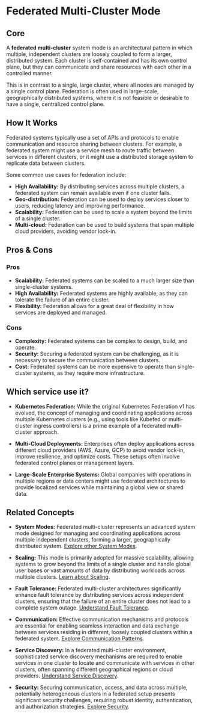 # Federated Multi-Cluster Mode

## Core

A **federated multi-cluster** system mode is an architectural pattern in which multiple, independent clusters are loosely coupled to form a larger, distributed system. Each cluster is self-contained and has its own control plane, but they can communicate and share resources with each other in a controlled manner.

This is in contrast to a single, large cluster, where all nodes are managed by a single control plane. Federation is often used in large-scale, geographically distributed systems, where it is not feasible or desirable to have a single, centralized control plane.

## How It Works

Federated systems typically use a set of APIs and protocols to enable communication and resource sharing between clusters. For example, a federated system might use a service mesh to route traffic between services in different clusters, or it might use a distributed storage system to replicate data between clusters.

Some common use cases for federation include:

-   **High Availability:** By distributing services across multiple clusters, a federated system can remain available even if one cluster fails.
-   **Geo-distribution:** Federation can be used to deploy services closer to users, reducing latency and improving performance.
-   **Scalability:** Federation can be used to scale a system beyond the limits of a single cluster.
-   **Multi-cloud:** Federation can be used to build systems that span multiple cloud providers, avoiding vendor lock-in.

## Pros & Cons

### Pros

-   **Scalability:** Federated systems can be scaled to a much larger size than single-cluster systems.
-   **High Availability:** Federated systems are highly available, as they can tolerate the failure of an entire cluster.
-   **Flexibility:** Federation allows for a great deal of flexibility in how services are deployed and managed.

### Cons

-   **Complexity:** Federated systems can be complex to design, build, and operate.
-   **Security:** Securing a federated system can be challenging, as it is necessary to secure the communication between clusters.
-   **Cost:** Federated systems can be more expensive to operate than single-cluster systems, as they require more infrastructure.

## Which service use it?



-   **Kubernetes Federation:** While the original Kubernetes Federation v1 has evolved, the concept of managing and coordinating applications across multiple Kubernetes clusters (e.g., using tools like Kubefed or multi-cluster ingress controllers) is a prime example of a federated multi-cluster approach.

-   **Multi-Cloud Deployments:** Enterprises often deploy applications across different cloud providers (AWS, Azure, GCP) to avoid vendor lock-in, improve resilience, and optimize costs. These setups often involve federated control planes or management layers.

-   **Large-Scale Enterprise Systems:** Global companies with operations in multiple regions or data centers might use federated architectures to provide localized services while maintaining a global view or shared data.

## Related Concepts

-   **System Modes:** Federated multi-cluster represents an advanced system mode designed for managing and coordinating applications across multiple independent clusters, forming a larger, geographically distributed system. [Explore other System Modes](../README.md).

-   **Scaling:** This mode is primarily adopted for massive scalability, allowing systems to grow beyond the limits of a single cluster and handle global user bases or vast amounts of data by distributing workloads across multiple clusters. [Learn about Scaling](../../scaling/README.md).

-   **Fault Tolerance:** Federated multi-cluster architectures significantly enhance fault tolerance by distributing services across independent clusters, ensuring that the failure of an entire cluster does not lead to a complete system outage. [Understand Fault Tolerance](../../fault-tolerance/README.md).

-   **Communication:** Effective communication mechanisms and protocols are essential for enabling seamless interaction and data exchange between services residing in different, loosely coupled clusters within a federated system. [Explore Communication Patterns](../../communication/README.md).

-   **Service Discovery:** In a federated multi-cluster environment, sophisticated service discovery mechanisms are required to enable services in one cluster to locate and communicate with services in other clusters, often spanning different geographical regions or cloud providers. [Understand Service Discovery](../../service-discovery/README.md).

-   **Security:** Securing communication, access, and data across multiple, potentially heterogeneous clusters in a federated setup presents significant security challenges, requiring robust identity, authentication, and authorization strategies. [Explore Security](../../security/README.md).
